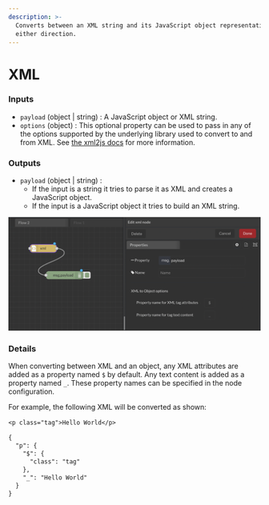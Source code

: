 ```yaml
---
description: >-
  Converts between an XML string and its JavaScript object representation, in
  either direction.
---
```


# XML

### Inputs

* `payload` (object | string) : A JavaScript object or XML string.
* `options` (object) : This optional property can be used to pass in any of the options supported by the underlying library used to convert to and from XML. See [the xml2js docs](https://github.com/Leonidas-from-XIV/node-xml2js/blob/master/README.md#options) for more information.

### Outputs

* `payload` (object | string) :&#x20;
  * If the input is a string it tries to parse it as XML and creates a JavaScript object.
  * If the input is a JavaScript object it tries to build an XML string.



![](<../../../.gitbook/assets/image (32).png>)

### Details

When converting between XML and an object, any XML attributes are added as a property named `$` by default. Any text content is added as a property named `_`. These property names can be specified in the node configuration.

For example, the following XML will be converted as shown:

```
<p class="tag">Hello World</p>
```

```
{
  "p": {
    "$": {
      "class": "tag"
    },
    "_": "Hello World"
  }
}
```

